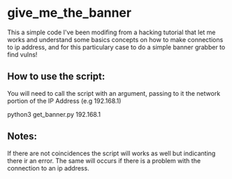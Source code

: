 # give_me_the_banner

This a simple code I've been modifing from a hacking tutorial that let me works and understand some basics concepts on how to make connections to ip address, and for this particulary case to do a simple banner grabber to find vulns!

How to use the script:
----------------------

You will need to call the script with an argument, passing to it the network portion of the IP Address (e.g 192.168.1)

python3 get_banner.py 192.168.1

Notes:
------
If there are not coincidences the script will works as well but indicanting there ir an error.
The same will occurs if there is a problem with the connection to an ip address.
